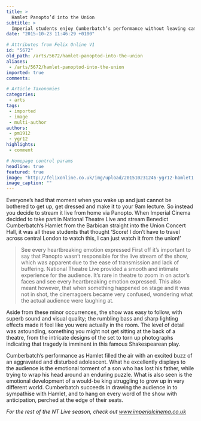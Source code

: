 ```yaml
---
title: >
  Hamlet Panopto’d into the Union
subtitle: >
  Imperial students enjoy Cumberbatch’s performance without leaving campus
date: "2015-10-23 11:46:29 +0100"

# Attributes from Felix Online V1
id: "5672"
old_path: /arts/5672/hamlet-panoptod-into-the-union
aliases:
 - /arts/5672/hamlet-panoptod-into-the-union
imported: true
comments:

# Article Taxonomies
categories:
 - arts
tags:
 - imported
 - image
 - multi-author
authors:
 - pm1912
 - ygr12
highlights:
 - comment

# Homepage control params
headline: true
featured: true
image: "http://felixonline.co.uk/img/upload/201510231246-ygr12-hamlet1.jpg"
image_caption: ""
---
```


Everyone’s had that moment when you wake up and just cannot be bothered to get up, get dressed and make it to your 9am lecture. So instead you decide to stream it live from home via Panopto. When Imperial Cinema decided to take part in National Theatre Live and stream Benedict Cumberbatch’s Hamlet from the Barbican straight into the Union Concert Hall, it was all these students that thought ‘Score! I don’t have to travel across central London to watch this, I can just watch it from the union!’
> See every heartbreaking emotion expressed
First off it’s important to say that Panopto wasn’t responsible for the live stream of the show, which was apparent due to the ease of transmission and lack of buffering. National Theatre Live provided a smooth and intimate experience for the audience. It’s rare in theatre to zoom in on actor’s faces and see every heartbreaking emotion expressed. This also meant however, that when something happened on stage and it was not in shot, the cinemagoers became very confused, wondering what the actual audience were laughing at.

Aside from these minor occurrences, the show was easy to follow, with superb sound and visual quality; the rumbling bass and sharp lighting effects made it feel like you were actually in the room. The level of detail was astounding, something you might not get sitting at the back of a theatre, from the intricate designs of the set to torn up photographs indicating that tragedy is imminent in this famous Shakespearean play.

Cumberbatch’s performance as Hamlet filled the air with an excited buzz of an aggravated and disturbed adolescent. What he excellently displays to the audience is the emotional torment of a son who has lost his father, while trying to wrap his head around an enduring puzzle. What is also seen is the emotional development of a would-be king struggling to grow up in very different world. Cumberbatch succeeds in drawing the audience in to sympathise with Hamlet, and to hang on every word of the show with anticipation, perched at the edge of their seats.

_For the rest of the NT Live season, check out www.imperialcinema.co.uk_

